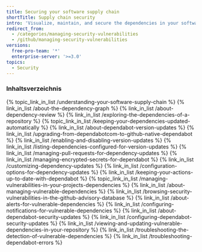 ```yaml
---
title: Securing your software supply chain
shortTitle: Supply chain security
intro: 'Visualize, maintain, and secure the dependencies in your software supply chain.'
redirect_from:
  - /categories/managing-security-vulnerabilities
  - /github/managing-security-vulnerabilities
versions:
  free-pro-team: '*'
  enterprise-server: '>=3.0'
topics:
  - Security
---
```


### Inhaltsverzeichnis

{% topic_link_in_list /understanding-your-software-supply-chain %}
    {% link_in_list /about-the-dependency-graph %}
    {% link_in_list /about-dependency-review %}
    {% link_in_list /exploring-the-dependencies-of-a-repository %}
{% topic_link_in_list /keeping-your-dependencies-updated-automatically %}
    {% link_in_list /about-dependabot-version-updates %}
    {% link_in_list /upgrading-from-dependabotcom-to-github-native-dependabot %}
    {% link_in_list /enabling-and-disabling-version-updates %}
    {% link_in_list /listing-dependencies-configured-for-version-updates %}
    {% link_in_list /managing-pull-requests-for-dependency-updates %}
    {% link_in_list /managing-encrypted-secrets-for-dependabot %}
    {% link_in_list /customizing-dependency-updates %}
    {% link_in_list /configuration-options-for-dependency-updates %}
    {% link_in_list /keeping-your-actions-up-to-date-with-dependabot %}
{% topic_link_in_list /managing-vulnerabilities-in-your-projects-dependencies %}
    {% link_in_list /about-managing-vulnerable-dependencies %}
    {% link_in_list /browsing-security-vulnerabilities-in-the-github-advisory-database %}
    {% link_in_list /about-alerts-for-vulnerable-dependencies %}
    {% link_in_list /configuring-notifications-for-vulnerable-dependencies %}
    {% link_in_list /about-dependabot-security-updates %}
    {% link_in_list /configuring-dependabot-security-updates %}
    {% link_in_list /viewing-and-updating-vulnerable-dependencies-in-your-repository %}
    {% link_in_list /troubleshooting-the-detection-of-vulnerable-dependencies %}
    {% link_in_list /troubleshooting-dependabot-errors %}
